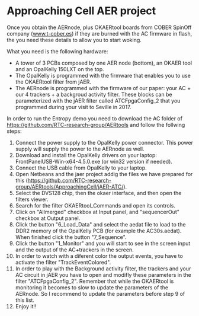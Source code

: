 # Approaching Cell AER project

Once you obtain the AERnode, plus OKAERtool boards from COBER SpinOff company (www.t-cober.es) if they are burned with the AC firmware in flash, the you need these details to allow you to start woking.

What you need is the following hardware:
- A tower of 3 PCBs composed by one AER node (bottom), an OKAER tool and an OpalKelly 150LXT on the top.
- The OpalKelly is programmed with the firmware that enables you to use the OKAERtool filter from jAER.
- The AERnode is programmed with the firmware of our paper: your AC + our 4 trackers + a backgroud activity filter. These blocks can be parameterized with the jAER filter called ATCFpgaConfig_2 that you programmed during your visit to Seville in 2017.

In order to run the Entropy demo you need to download the AC folder of https://github.com/RTC-research-group/AERtools and follow the follwing steps:
1. Connect the power supply to the OpalKelly power connector. This power supply will supply the power to the AERnode as well.
2. Download and install the OpalKelly drivers on your laptop: FrontPanelUSB-Win-x64-4.5.0.exe (or win32 version if needed).
3. Connect the USB cable from OpalKelly to your laptop.
4. Open Netbeans and the jaer project addig the files we have prepared for this (https://github.com/RTC-research-group/AERtools/ApproachingCell/jAER-ATC/).
5. Select the DVS128 chip, then the okaer interface, and then open the filters viewer.
6. Search for the filter OKAERtool_Commands and open its controls.
7. Click on "Allmerged" checkbox at Input panel, and "sequencerOut" checkbox at Output panel.
8. Click the button "6_Load_Data" and select the aedat file to load to the DDR2 memory of the OpalKelly PCB (for example the AC30s.aedat). When finished click the button "7_Sequence".
9. Click the button "1_Monitor" and you will start to see in the screen input and the output of the AC+trackers in the screen.
10. In order to watch with a diferent color the output events, you have to activate the filter "TrackEventColored".
11. In order to play with the Background activity filter, the trackers and your AC circuit in jAER you have to open and modifly these parameters in the filter "ATCFpgaConfig_2". Remember that while the OKAERtool is monitoring it becomes to slow to update the parameters of the AERnode. So I recommend to update the parameters before step 9 of this list.
12. Enjoy it!! 